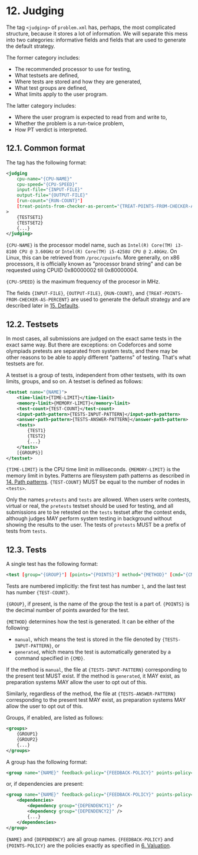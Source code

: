# 12. Judging

The tag `<judging>` of `problem.xml` has, perhaps, the most complicated structure, because it stores a lot of information. We will separate this mess into two categories: informative fields and fields that are used to generate the default strategy.

The former category includes:

- The recommended processor to use for testing,
- What testsets are defined,
- Where tests are stored and how they are generated,
- What test groups are defined,
- What limits apply to the user program.

The latter category includes:

- Where the user program is expected to read from and write to,
- Whether the problem is a run-twice problem,
- How PT verdict is interpreted.


## 12.1. Common format

The tag has the following format:

```xml
<judging
    cpu-name="{CPU-NAME}"
    cpu-speed="{CPU-SPEED}"
    input-file="{INPUT-FILE}"
    output-file="{OUTPUT-FILE}"
    [run-count="{RUN-COUNT}"]
    [treat-points-from-checker-as-percent="{TREAT-POINTS-FROM-CHECKER-AS-PERCENT}"]
>
    {TESTSET1}
    {TESTSET2}
    {...}
</judging>
```

`{CPU-NAME}` is the processor model name, such as `Intel(R) Core(TM) i3-8100 CPU @ 3.60GHz` or `Intel(R) Core(TM) i5-4258U CPU @ 2.40GHz`. On Linux, this can be retrieved from `/proc/cpuinfo`. More generally, on x86 processors, it is officially known as "processor brand string" and can be requested using CPUID 0x80000002 till 0x80000004.

`{CPU-SPEED}` is the maximum frequency of the procesor in MHz.

The fields `{INPUT-FILE}`, `{OUTPUT-FILE}`, `{RUN-COUNT}`, and `{TREAT-POINTS-FROM-CHECKER-AS-PERCENT}` are used to generate the default strategy and are described later in [15. Defaults](15-defaults.md).


## 12.2. Testsets

In most cases, all submissions are judged on the exact same tests in the exact same way. But there are exceptions: on Codeforces and some olympiads pretests are separated from system tests, and there may be other reasons to be able to apply different "patterns" of testing. That's what testsets are for.

A testset is a group of tests, independent from other testsets, with its own limits, groups, and so on. A testset is defined as follows:

```xml
<testset name="{NAME}">
    <time-limit>{TIME-LIMIT}</time-limit>
    <memory-limit>{MEMORY-LIMIT}</memory-limit>
    <test-count>{TEST-COUNT}</test-count>
    <input-path-pattern>{TESTS-INPUT-PATTERN}</input-path-pattern>
    <answer-path-pattern>{TESTS-ANSWER-PATTERN}</answer-path-pattern>
    <tests>
        {TEST1}
        {TEST2}
        {...}
    </tests>
    [{GROUPS}]
</testset>
```

`{TIME-LIMIT}` is the CPU time limit in milliseconds. `{MEMORY-LIMIT}` is the memory limit in bytes. Patterns are filesystem path patterns as described in [14. Path patterns](14-path-patterns.md). `{TEST-COUNT}` MUST be equal to the number of nodes in `<tests>`.

Only the names `pretests` and `tests` are allowed. When users write contests, virtual or real, the `pretests` testset should be used for testing, and all submissions are to be retested on the `tests` testset after the contest ends, although judges MAY perform system testing in background without showing the results to the user. The tests of `pretests` MUST be a prefix of tests from `tests`.


## 12.3. Tests

A single test has the following format:

```xml
<test [group="{GROUP}"] [points="{POINTS}"] method="{METHOD}" [cmd="{CMD}"] />
```

Tests are numbered implicitly: the first test has number `1`, and the last test has number `{TEST-COUNT}`.

`{GROUP}`, if present, is the name of the group the test is a part of. `{POINTS}` is the decimal number of points awarded for the test.

`{METHOD}` determines how the test is generated. It can be either of the following:

- `manual`, which means the test is stored in the file denoted by `{TESTS-INPUT-PATTERN}`, or
- `generated`, which means the test is automatically generated by a command specified in `{CMD}`.

If the method is `manual`, the file at `{TESTS-INPUT-PATTERN}` corresponding to the present test MUST exist. If the method is `generated`, it MAY exist, as preparation systems MAY allow the user to opt out of this.

Similarly, regardless of the method, the file at `{TESTS-ANSWER-PATTERN}` corresponding to the present test MAY exist, as preparation systems MAY allow the user to opt out of this.

Groups, if enabled, are listed as follows:

```xml
<groups>
    {GROUP1}
    {GROUP2}
    {...}
</groups>
```

A group has the following format:

```xml
<group name="{NAME}" feedback-policy="{FEEDBACK-POLICY}" points-policy="{POINTS-POLICY}" />
```

or, if dependencies are present:

```xml
<group name="{NAME}" feedback-policy="{FEEDBACK-POLICY}" points-policy="{POINTS-POLICY}">
    <dependencies>
        <dependency group="{DEPENDENCY1}" />
        <dependency group="{DEPENDENCY2}" />
        {...}
    </dependencies>
</group>
```

`{NAME}` and `{DEPENDENCY}` are all group names. `{FEEDBACK-POLICY}` and `{POINTS-POLICY}` are the policies exactly as specified in [6. Valuation](06-valuation.md).
